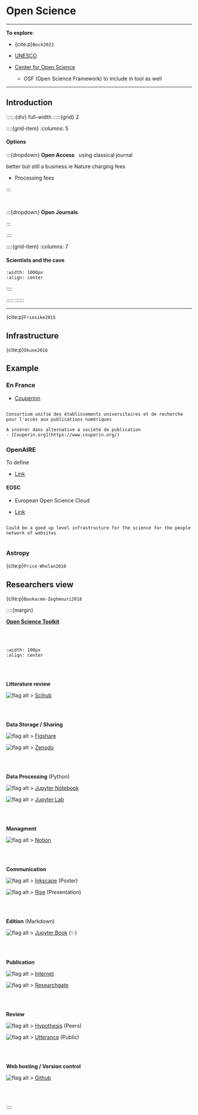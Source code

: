 # Open Science

***
**To explore**: 

- {cite:p}`Beck2022`

- [UNESCO](https://www.unesco.org/en/open-science)

- [Center for Open Science](https://www.cos.io/)
    - OSF (Open Science Framework) to include in tool as well

***

## Introduction



::::::{div} full-width
:::::{grid} 2 

::::{grid-item}
:columns: 5 

<h4><strong> Options </strong></h4>


:::{dropdown} **Open Access** &nbsp; using classical journal 

better but still a business ie Nature charging fees

- Processing fees

:::

<br>

:::{dropdown} **Open Journals**


:::


::::

::::{grid-item}
:columns: 7 

<h4><strong> Scientists and the cave </strong></h4>

```{image} ../_static/Images/Cave_allegory.png
:width: 1000px
:align: center
```

::::

:::::
::::::





***

{cite:p}`Friesike2015`

## Infrastructure

{cite:p}`Okune2016`

## Example 

### En France

- [Couperinn](https://scienceouverte.couperin.org/)

```{note}

Consortium unifié des établissements universitaires et de recherche pour l'accès aux publications numériques

A insérer dans alternative a société de publication
- [Couperin.org](https://www.couperin.org/)

```

### OpenAIRE

To define

- [Link](https://www.openaire.eu/)

#### EOSC 

- European Open Science Cloud

- [Link](https://eosc-portal.eu/about/eosc)

```{note}

Could be a good up level infrastructure for the science for the people network of websites


```


### Astropy

{cite:p}`Price-Whelan2018`

## Researchers view

{cite:p}`Boukacem-Zeghmouri2018`


::::{margin}

<div id="colour">

<strong><u>Open Science Toolkit</u></strong> 

<br>
<br>

```{image} ../_static/Svg_icons/toolbox.svg
:width: 100px
:align: center
```

<br>
<br>

**Litterature review** 

![flag alt >](../_static/Svg_icons/scihub.svg) [Scihub](https://sci-hub.41610.org/)

<br>
<br>

**Data Storage / Sharing** 

![flag alt >](../_static/Svg_icons/figshare-svgrepo-com.svg) [Figshare](https://figshare.com/)


![flag alt >](../_static/Svg_icons/zenodo-gradient-round.svg) [Zenodo](https://zenodo.org/)

<br>
<br>

**Data Processing** (Python)

![flag alt >](../_static/Svg_icons/jupyter-svgrepo-com.svg) [Jupyter Notebook](https://jupyter.org/)

![flag alt >](../_static/Svg_icons/jupyter-svgrepo-com.svg) [Jupyter Lab](https://jupyter.org/)


<br>
<br>

**Managment** 

![flag alt >](../_static/Svg_icons/notion-svgrepo-com.svg)  [Notion](https://www.notion.so/product)

<br>
<br>

**Communication** 

![flag alt >](../_static/Svg_icons/inkscape-svgrepo-com.svg)  [Inkscape](https://inkscape.org/) (Poster)

![flag alt >](../_static/Svg_icons/notion-svgrepo-com.svg)  [Rise](https://rise.readthedocs.io/en/stable/) (Presentation)

<br>
<br>

**Edition** (Markdown)

![flag alt >](../_static/Svg_icons/jupyter-svgrepo-com.svg)  [Jupyter Book](https://jupyterbook.org/en/stable/intro.html) (&#10024;)

<br>
<br>

**Publication**

![flag alt >](../_static/Svg_icons/internet-svgrepo-com.svg)  [Internet](https://www.w3.org/)

![flag alt >](../_static/Svg_icons/researchgate-svgrepo-com.svg)  [Researchgate](https://www.researchgate.net/)


<br>
<br>

**Review**

![flag alt >](../_static/Svg_icons/Hypothesis.svg)  [Hypothesis](https://web.hypothes.is/) (Peers)

![flag alt >](../_static/Svg_icons/crystal-ball-svgrepo-com.svg)  [Utterance](https://github.com/utterance) (Public)




<br>
<br>

**Web hosting / Version control**

![flag alt >](../_static/Svg_icons/github-svgrepo-com.svg) [Github](https://github.com/)


</div>

<br>
<br>

::::

